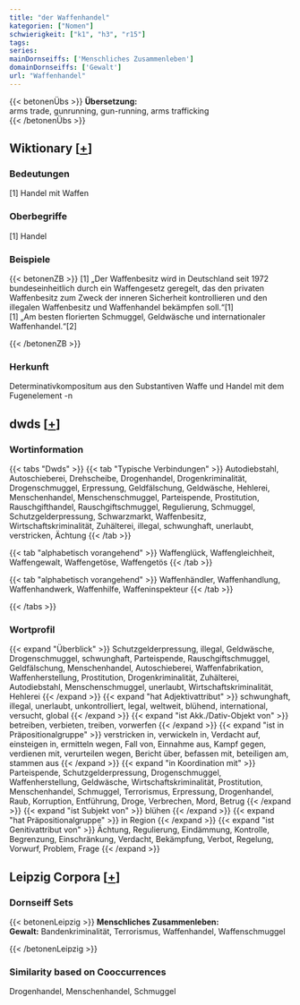 ```yaml
---
title: "der Waffenhandel"
kategorien: ["Nomen"]
schwierigkeit: ["k1", "h3", "r15"]
tags:
series:
mainDornseiffs: ['Menschliches Zusammenleben']
domainDornseiffs: ['Gewalt']
url: "Waffenhandel"
---
```


{{< betonenÜbs >}}
**Übersetzung:**  
arms trade, gunrunning, gun-running, arms trafficking  
{{< /betonenÜbs >}}

## Wiktionary [[+](https://de.wiktionary.org/wiki/Waffenhandel)]

### Bedeutungen
[1] Handel mit Waffen  

### Oberbegriffe
[1] Handel  

### Beispiele
{{< betonenZB >}}
[1] „Der Waffenbesitz wird in Deutschland seit 1972 bundeseinheitlich durch ein Waffengesetz geregelt, das den privaten Waffenbesitz zum Zweck der inneren Sicherheit kontrollieren und den illegalen Waffenbesitz und Waffenhandel bekämpfen soll.“[1]  
[1] „Am besten florierten Schmuggel, Geldwäsche und internationaler Waffenhandel.“[2]  

{{< /betonenZB >}}
### Herkunft
Determinativkompositum aus den Substantiven Waffe und Handel mit dem Fugenelement -n  



## dwds [[+](https://www.dwds.de/wb/Waffenhandel)]

### Wortinformation
{{< tabs "Dwds" >}}
{{< tab "Typische Verbindungen" >}}
Autodiebstahl, Autoschieberei, Drehscheibe, Drogenhandel, Drogenkriminalität, Drogenschmuggel, Erpressung, Geldfälschung, Geldwäsche, Hehlerei, Menschenhandel, Menschenschmuggel, Parteispende, Prostitution, Rauschgifthandel, Rauschgiftschmuggel, Regulierung, Schmuggel, Schutzgelderpressung, Schwarzmarkt, Waffenbesitz, Wirtschaftskriminalität, Zuhälterei, illegal, schwunghaft, unerlaubt, verstricken, Ächtung
{{< /tab >}}

{{< tab "alphabetisch vorangehend" >}}
Waffenglück, Waffengleichheit, Waffengewalt, Waffengetöse, Waffengetös
{{< /tab >}}

{{< tab "alphabetisch vorangehend" >}}
Waffenhändler, Waffenhandlung, Waffenhandwerk, Waffenhilfe, Waffeninspekteur
{{< /tab >}}

{{< /tabs >}}

### Wortprofil
{{< expand "Überblick" >}} Schutzgelderpressung, illegal, Geldwäsche, Drogenschmuggel, schwunghaft, Parteispende, Rauschgiftschmuggel, Geldfälschung, Menschenhandel, Autoschieberei, Waffenfabrikation, Waffenherstellung, Prostitution, Drogenkriminalität, Zuhälterei, Autodiebstahl, Menschenschmuggel, unerlaubt, Wirtschaftskriminalität, Hehlerei {{< /expand >}}
{{< expand "hat Adjektivattribut" >}} schwunghaft, illegal, unerlaubt, unkontrolliert, legal, weltweit, blühend, international, versucht, global {{< /expand >}}
{{< expand "ist Akk./Dativ-Objekt von" >}} betreiben, verbieten, treiben, vorwerfen {{< /expand >}}
{{< expand "ist in Präpositionalgruppe" >}} verstricken in, verwickeln in, Verdacht auf, einsteigen in, ermitteln wegen, Fall von, Einnahme aus, Kampf gegen, verdienen mit, verurteilen wegen, Bericht über, befassen mit, beteiligen am, stammen aus {{< /expand >}}
{{< expand "in Koordination mit" >}} Parteispende, Schutzgelderpressung, Drogenschmuggel, Waffenherstellung, Geldwäsche, Wirtschaftskriminalität, Prostitution, Menschenhandel, Schmuggel, Terrorismus, Erpressung, Drogenhandel, Raub, Korruption, Entführung, Droge, Verbrechen, Mord, Betrug {{< /expand >}}
{{< expand "ist Subjekt von" >}} blühen {{< /expand >}}
{{< expand "hat Präpositionalgruppe" >}} in Region {{< /expand >}}
{{< expand "ist Genitivattribut von" >}} Ächtung, Regulierung, Eindämmung, Kontrolle, Begrenzung, Einschränkung, Verdacht, Bekämpfung, Verbot, Regelung, Vorwurf, Problem, Frage {{< /expand >}}

## Leipzig Corpora [[+](https://corpora.uni-leipzig.de/en/res?word=Waffenhandel&corpusId=deu_newscrawl-public_2018)]

### Dornseiff Sets
{{< betonenLeipzig >}}
**Menschliches Zusammenleben:**  
**Gewalt:** Bandenkriminalität, Terrorismus, Waffenhandel, Waffenschmuggel  

{{< /betonenLeipzig >}}

### Similarity based on Cooccurrences
Drogenhandel, Menschenhandel, Schmuggel

